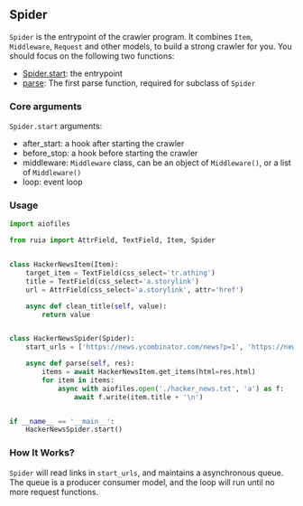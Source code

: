 ## Spider

`Spider` is the entrypoint of the crawler program.
It combines `Item`, `Middleware`, `Request` and other models, to build a strong crawler for you.
You should focus on the following two functions:

- [Spider.start](): the entrypoint
- [parse](): The first parse function, required for subclass of `Spider`

### Core arguments

`Spider.start` arguments:

- after_start: a hook after starting the crawler
- before_stop: a hook before starting the crawler
- middleware: `Middleware` class, can be an object of `Middleware()`, or a list of `Middleware()`
- loop: event loop

### Usage

```python
import aiofiles

from ruia import AttrField, TextField, Item, Spider


class HackerNewsItem(Item):
    target_item = TextField(css_select='tr.athing')
    title = TextField(css_select='a.storylink')
    url = AttrField(css_select='a.storylink', attr='href')

    async def clean_title(self, value):
        return value


class HackerNewsSpider(Spider):
    start_urls = ['https://news.ycombinator.com/news?p=1', 'https://news.ycombinator.com/news?p=2']

    async def parse(self, res):
        items = await HackerNewsItem.get_items(html=res.html)
        for item in items:
            async with aiofiles.open('./hacker_news.txt', 'a') as f:
                await f.write(item.title + '\n')


if __name__ == '__main__':
    HackerNewsSpider.start()
```

### How It Works?

`Spider` will read links in `start_urls`, and maintains a asynchronous queue.
The queue is a producer consumer model, and the loop will run until no more request functions.
